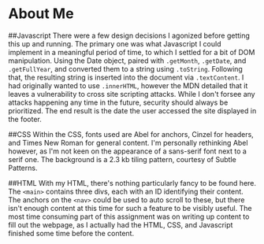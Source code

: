 # About Me


##Javascript
There were a few design decisions I agonized before getting this up and running. The primary one was what Javascript I could implement in a meaningful period of time, to which I settled for a bit of DOM manipulation. Using the Date object, paired with `.getMonth`, `.getDate`, and `.getFullYear`, and converted them to a string using `.toString`. Following that, the resulting string is inserted into the document via `.textContent`. I had originally wanted to use `.innerHTML`, however the MDN detailed that it leaves a vulnerability to cross site scripting attacks. While I don't forsee any attacks happening any time in the future, security should always be prioritized. The end result is the date the user accessed the site displayed in the footer.

##CSS
Within the CSS, fonts used are Abel for anchors, Cinzel for headers, and Times New Roman for general content. I'm personally rethinking Abel however, as I'm not keen on the appearance of a sans-serif font next to a serif one. The background is a 2.3 kb tiling pattern, courtesy of Subtle Patterns.

##HTML
With my HTML, there's nothing particularly fancy to be found here. The ```<main>``` contains three divs, each with an ID identifying their content. The anchors on the ```<nav>``` could be used to auto scroll to these, but there isn't enough content at this time for such a feature to be visibly useful. The most time consuming part of this assignment was on writing up content to fill out the webpage, as I actually had the HTML, CSS, and Javascript finished some time before the content.